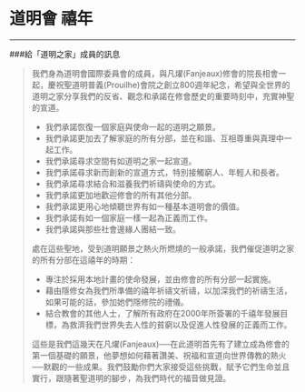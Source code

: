 道明會 禧年
=========
----------
###給「道明之家」成員的訊息
>我們身為道明會國際委員會的成員，與凡燿(Fanjeaux)修會的院長相會一起，慶祝聖道明普義(Prouilhe)會院之創立800週年紀念，希望與全世界的道明之家分享我們的反省、觀念和承諾在修會歷史的重要時刻中，充實神聖的宣道。
>
>+ 我們承諾恢復一個家庭與使命一起的道明之願景。
>+	我們承諾更加去了解家庭的所有分部，並在和諧、互相尊重與真理中一
起工作。
>+	我們承諾尋求空間有如道明之家一起宣道。
>+ 我們承諾尋求新而創新的宣道方式，特別接觸窮人、年輕人和長者。
>+	我們承諾尋求結合和滋養我們祈禱與使命的方式。
>+	我們承諾更加地歡迎修會的所有其他分部。
>+	我們承諾更用心地傾聽世界有如一種基本道明會的價值。
>+	我們承諾有如一個家庭一樣一起為正義而工作。
>+	我們承諾與那些社會邊緣人團結一致。
>
>處在這些聖地，受到道明願景之熱火所燃燒的一般承諾，我們催促道明之家的所有分部在這禧年的時期：
>
>+ 專注於採用本地計畫的使命發展，並由修會的所有分部一起實施。
>+ 藉由隱修女為我們所準備的禧年祈禱文祈禱，以加深我們的祈禱生活，如果可能的話，參加她們隱修院的禮儀。
>+ 結合教會的其他人士，了解所有政府在2000年所簽署的千禧年發展目標，為救濟我們世界失去人性的貧窮以及促進人性發展的正義而工作。
>
>這些是我們這幾天在凡燿(Fanjeaux)──在此道明首先有了建立成為修會的第一個基礎的願景，他夢想如何藉著讚美、祝福和宣道向世界傳教的熱火──默觀的一些成果。我們鼓勵你們大家接受這些挑戰，賦予它們生命並且實行，跟隨著聖道明的腳步，為我們時代的福音做見證。
